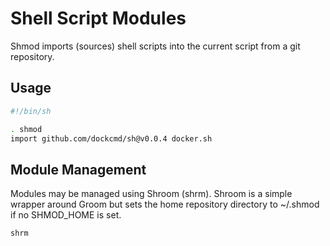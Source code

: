 # Shell Script Modules

Shmod imports (sources) shell scripts into the current script from a git repository.

## Usage

```sh
#!/bin/sh

. shmod
import github.com/dockcmd/sh@v0.0.4 docker.sh

```

## Module Management

Modules may be managed using Shroom (shrm).  Shroom is a simple wrapper around Groom but sets the home repository directory to ~/.shmod if no SHMOD_HOME is set.

```sh
shrm
```